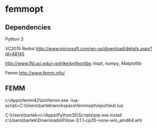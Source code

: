 # femmopt

## Dependencies

Python 3

VC2015 Redist
http://www.microsoft.com/en-us/download/details.aspx?id=48145

http://www.lfd.uci.edu/~gohlke/pythonlibs
nlopt, numpy, Matplotlib

Femm
http://www.femm.info/

## FEMM

c:\Apps\femm42\bin\femm.exe -lua-script=C:\Users\bartek\workspace\femmopt\input\test.lua

C:\Users\bartek>c:\Apps\Python35\Scripts\pip.exe install c:\Users\bartek\Downloads\Pillow-3.1.1-cp35-none-win_amd64.whl